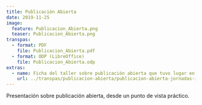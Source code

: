 ```yaml
---
title: Publicación Abierta
date: 2019-11-25
image:
  feature: Publicacion_Abierta.png
  teaser: Publicacion_Abierta.png
transpas:
  - format: PDF
    file: Publicacion_Abierta.pdf
  - format: ODP (LibreOffice)
    file: Publicacion_Abierta.odp
extras:
  - name: Ficha del taller sobre publicación abierta que tuvo lugar en los Talleres de Innovación Educativa y Cultura Abierta, URJC campus de Alcorcón, 25 de noviembre de 2019.
    url: ../transpas/publicacion-abierta/publicacion-abierta-jornadas-innovacion-2019.pdf
---
```


Presentación sobre publicación abierta, desde un punto de vista práctico.
